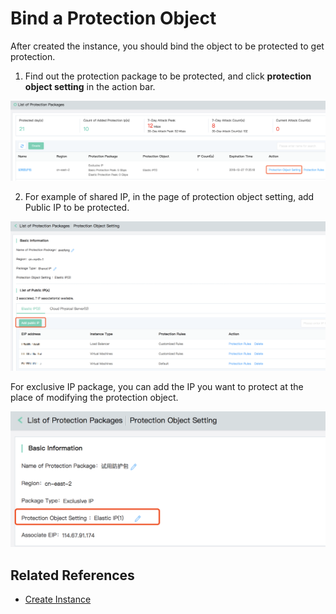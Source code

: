 # Bind a Protection Object

After created the instance, you should bind the object to be protected to get protection.

1. Find out the protection package to be protected, and click **protection object setting** in the action bar.

![防护包列表-防护对象设置](../../../../image/Anti-DDoS-Protection-Package/防护包列表-防护对象设置.png)

2. For example of shared IP, in the page of protection object setting, add Public IP to be protected.

![防护包详情页-添加共享IP](../../../../image/Anti-DDoS-Protection-Package/防护包详情页-添加共享IP.png)

For exclusive IP package, you can add the IP you want to protect at the place of modifying the protection object.

![独享IP-防护对象变更](../../../../image/Anti-DDoS-Protection-Package/独享IP-防护对象更改.png)

## Related References
- [Create Instance](Create-Instance.md)

